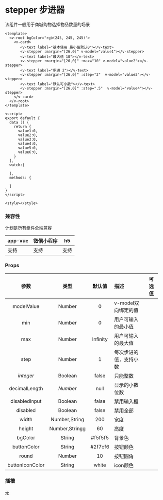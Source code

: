 # stepper 步进器

 该组件一般用于商城购物选择物品数量的场景

<webview url="/pages/form/stepper"></webview>

```vue
<template>
  <v-root bgColor="rgb(245, 245, 245)">
    <v-card>
       <v-text label="基本使用 最小值默认0"></v-text>
       <v-stepper :margin="[26,0]" v-model="value1"></v-stepper>
       <v-text label="最大值 10"></v-text>
       <v-stepper :margin="[26,0]" :max="10" v-model="value2"></v-stepper>
       <v-text label="步进 2"></v-text>
       <v-stepper :margin="[26,0]" :step="2"  v-model="value3"></v-stepper>
       <v-text label="默认可小数"></v-text>
       <v-stepper :margin="[26,0]" :step=".5"  v-model="value4"></v-stepper>
    </v-card>
  </v-root>
</template>

<script>
export default {
  data () {
    return {
      value1:0,
      value2:0,
      value3:0,
      value4:0,
      value5:0,
      value6:0,
    }
  },
  watch:{
   
  },
  methods: {
    
  }
}
</script>

<style></style>
```


### 兼容性

计划是所有组件全端兼容

| app-vue | 微信小程序 | h5   |
| ------- | ---------- | ---- |
| 支持    | 支持       | 支持 |

### Props

|      参数       |      类型      |  默认值  | 描述                   | 可选值 |
| :-------------: | :------------: | :------: | :--------------------- | ------ |
|   modelValue    |     Number     |    0     | v-model双向绑定的值    |        |
|       min       |     Number     |    0     | 用户可输入的最小值     |        |
|       max       |     Number     | Infinity | 用户可输入的最大值     |        |
|      step       |     Number     |    1     | 每次步进的值，支持小数 |        |
|    *integer*    |    Boolean     |  false   | 只能整数               |        |
|  decimalLength  |    *Number*    |   null   | 显示的小数位数         |        |
|  disabledInput  |    Boolean     |  false   | 禁用输入框             |        |
|    disabled     |    Boolean     |  false   | 禁用全部               |        |
|      width      | Number,String  |   200    | 宽度                   |        |
|     height      | Number,Stringg |    60    | 高度                   |        |
|     bgColor     |     String     | \#f5f5f5 | 背景色                 |        |
|   buttonColor   |     String     | \#2f7cf6 | 按钮颜色               |        |
|      round      |     Number     |    10    | 按钮圆角               |        |
| buttonIconColor |     String     |  white   | icon颜色               |        |

### 插槽

无